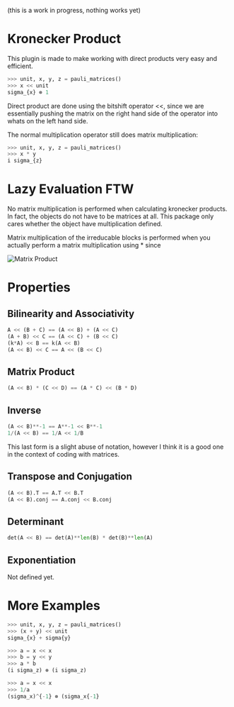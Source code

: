 (this is a work in progress, nothing works yet)

Kronecker Product
=================

This plugin is made to make working with direct products very easy and efficient.

```python
>>> unit, x, y, z = pauli_matrices()
>>> x << unit
sigma_{x} ⊗ 1
```

Direct product are done using the bitshift operator <<, since we are essentially 
pushing the matrix on the right hand side of the operator into whats on the left 
hand side.

The normal multiplication operator still does matrix multiplication:

```python
>>> unit, x, y, z = pauli_matrices()
>>> x * y
i sigma_{z}
```

Lazy Evaluation FTW
===================

No matrix multiplication is performed when calculating kronecker products. 
In fact, the objects do not have to be matrices at all. This package only cares whether the 
object have multiplication defined.

Matrix multiplication of the irreducable blocks is performed when you actually perform a matrix multiplication using * since

![Matrix Product](https://upload.wikimedia.org/math/2/e/0/2e0c63f797f7adfe945e59b2b8d751d9.png)

Properties
==========
Bilinearity and Associativity
-----------------------------
```python
A << (B + C) == (A << B) + (A << C)
(A + B) << C == (A << C) + (B << C)
(k*A) << B == k(A << B)
(A << B) << C == A << (B << C)
```
Matrix Product
--------------
```python
(A << B) * (C << D) == (A * C) << (B * D)
```
Inverse
-------
```python
(A << B)**-1 == A**-1 << B**-1
1/(A << B) == 1/A << 1/B
```
This last form is a slight abuse of notation, however I think it is a good one in the context of coding with matrices.

Transpose and Conjugation
-------------------------
```python
(A << B).T == A.T << B.T
(A << B).conj == A.conj << B.conj
```
Determinant
-----------
```python
det(A << B) == det(A)**len(B) * det(B)**len(A)
```
Exponentiation
--------------
Not defined yet.

More Examples
=============
```python
>>> unit, x, y, z = pauli_matrices()
>>> (x + y) << unit
sigma_{x} + sigma{y}
```

```python
>>> a = x << x
>>> b = y << y
>>> a * b
(i sigma_z) ⊗ (i sigma_z)
```

```python
>>> a = x << x
>>> 1/a
(sigma_x)^{-1} ⊗ (sigma_x{-1}
```

